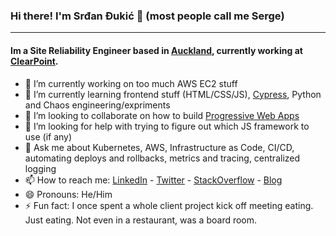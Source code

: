 ### Hi there! I'm Srđan Đukić 👋 (most people call me Serge)
---
#### Im a Site Reliability Engineer based in [Auckland](https://en.wikipedia.org/wiki/Auckland), currently working at [ClearPoint](https://clearpoint.digital/).

- 🔭 I’m currently working on too much AWS EC2 stuff
- 🌱 I’m currently learning frontend stuff (HTML/CSS/JS), [Cypress](https://www.cypress.io/), Python and Chaos engineering/expriments
- 👯 I’m looking to collaborate on how to build [Progressive Web Apps](https://en.wikipedia.org/wiki/Progressive_web_application)
- 🤔 I’m looking for help with trying to figure out which JS framework to use (if any)
- 💬 Ask me about Kubernetes, AWS, Infrastructure as Code, CI/CD, automating deploys and rollbacks, metrics and tracing, centralized logging
- 📫 How to reach me: [LinkedIn](https://www.linkedin.com/in/srdandukic/) - [Twitter](https://twitter.com/srkiNZ) - [StackOverflow](https://stackoverflow.com/users/365445/srkinz84?tab=profile) - [Blog](https://blog.dukic.co.nz/)
- 😄 Pronouns: He/Him
- ⚡ Fun fact: I once spent a whole client project kick off meeting eating. Just eating. Not even in a restaurant, was a board room.
